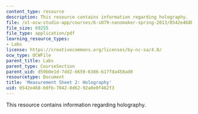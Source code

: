 ```yaml
---
content_type: resource
description: This resource contains information regarding holography.
file: /ol-ocw-studio-app/courses/6-s079-nanomaker-spring-2013/0542e468b0fb70428d6292a0e0f462f3_MIT6_S079S13_lab02.pdf
file_size: 69255
file_type: application/pdf
learning_resource_types:
- Labs
license: https://creativecommons.org/licenses/by-nc-sa/4.0/
ocw_type: OCWFile
parent_title: Labs
parent_type: CourseSection
parent_uid: d59b0e1d-7dd2-6659-6386-617fda458ad0
resourcetype: Document
title: 'Measurement Sheet 2: Holography'
uid: 0542e468-b0fb-7042-8d62-92a0e0f462f3
---
```

This resource contains information regarding holography.